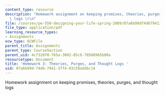 ```yaml
---
content_type: resource
description: "Homework assignment on keeping promises, theories, purges, and thought\
  \ logs \r\n"
file: /courses/pe-550-designing-your-life-spring-2009/07a6b99df4d679413ff403c59addbc14_MITPE_550iap09_s09_assn03.pdf
file_type: application/pdf
learning_resource_types:
- Assignments
ocw_type: OCWFile
parent_title: Assignments
parent_type: CourseSection
parent_uid: 4cf320f0-765a-3002-85c6-78560965b80a
resourcetype: Document
title: 'Homework 3: Theories, Purges, and Thought Logs '
uid: 07a6b99d-f4d6-7941-3ff4-03c59addbc14
---
```

Homework assignment on keeping promises, theories, purges, and thought logs 


